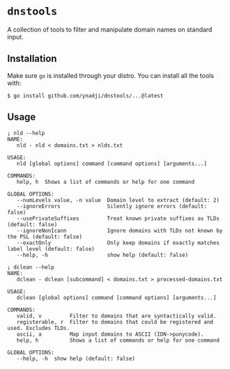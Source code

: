 # `dnstools`

A collection of tools to filter and manipulate domain names on standard input.

## Installation

Make sure `go` is installed through your distro. You can install all the tools
with:

```
$ go install github.com/ynadji/dnstools/...@latest
```

## Usage

```
¡ nld --help
NAME:
   nld - nld < domains.txt > nlds.txt

USAGE:
   nld [global options] command [command options] [arguments...]

COMMANDS:
   help, h  Shows a list of commands or help for one command

GLOBAL OPTIONS:
   --numLevels value, -n value  Domain level to extract (default: 2)
   --ignoreErrors               Silently ignore errors (default: false)
   --usePrivateSuffixes         Treat known private suffixes as TLDs (default: false)
   --ignoreNonIcann             Ignore domains with TLDs not known by the PSL (default: false)
   --exactOnly                  Only keep domains if exactly matches label level (default: false)
   --help, -h                   show help (default: false)

```

```
¡ dclean --help
NAME:
   dclean - dclean [subcommand] < domains.txt > processed-domains.txt

USAGE:
   dclean [global options] command [command options] [arguments...]

COMMANDS:
   valid, v         Filter to domains that are syntactically valid.
   registerable, r  Filter to domains that could be registered and used. Excludes TLDs.
   ascii, a         Map input domains to ASCII (IDN->punycode).
   help, h          Shows a list of commands or help for one command

GLOBAL OPTIONS:
   --help, -h  show help (default: false)

```
